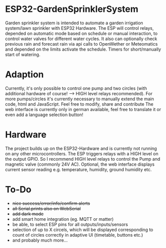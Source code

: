 # ESP32-GardenSprinklerSystem
Garden sprinkler system is intended to automate a garden irrigation system/lawn sprinkler with ESP32 Hardware. The ESP will control relays, depended on automatic mode based on schedule or manual interaction, to control water valves for different water cycles.
It also can optionally check previous rain and forecast rain via api calls to OpenWether or Meteomatics and depended on the limits activate the schedule. Timers for short/manually start of watering.

# Adaption
Currently, it's only possible to control one pump and two circles (with additional hardware of course! --> HIGH level relays recommended). For more pumps/circles it's currently necessary to manually extend the main code, html and JavaScript.
Feel free to modify, share and contribute
The web interface is currently only in german available, feel free to translate it or even add a language selection button!

# Hardware
The project builds up on the ESP32-Hardware and is currently not running on any other microcontrollers.
The ESP triggers relays with a HIGH level on the output GPIO. So I recommend HIGH level relays to control the Pump and magnetic valve (commonly 24V AC).
Optional, the web interface displays current sensor reading e.g. temperature, humidity, ground humidity etc.

# To-Do
- ~~nice success/error/info/confirm alerts~~
- ~~all Serial.prints also on WebSerial~~
- ~~add dark mode~~
- add smart home integration (eg. MQTT or matter)
- be able, to select ESP pins for all outputs/inputs/sensors
- selection of up to X circels, which will be displayed corresponding to count of circles correctly in adaptive UI (timetable, buttons etc.)
- and probably much more...

